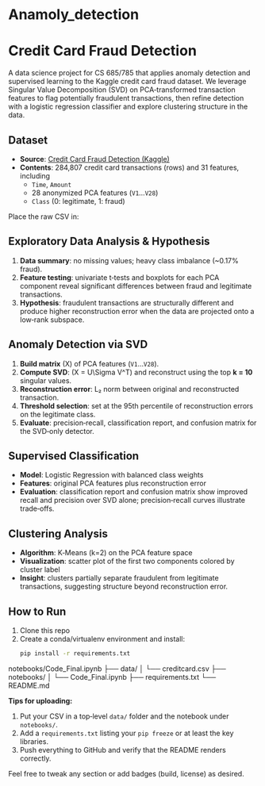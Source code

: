 # Anamoly_detection
# Credit Card Fraud Detection

A data science project for CS 685/785 that applies anomaly detection and supervised learning to the Kaggle credit card fraud dataset. We leverage Singular Value Decomposition (SVD) on PCA‑transformed transaction features to flag potentially fraudulent transactions, then refine detection with a logistic regression classifier and explore clustering structure in the data.

## Dataset

- **Source**: [Credit Card Fraud Detection (Kaggle)](https://www.kaggle.com/datasets/mlg-ulb/creditcardfraud)  
- **Contents**: 284,807 credit card transactions (rows) and 31 features, including  
  - `Time`, `Amount`  
  - 28 anonymized PCA features (`V1`…`V28`)  
  - `Class` (0: legitimate, 1: fraud)

Place the raw CSV in:

## Exploratory Data Analysis & Hypothesis

1. **Data summary**: no missing values; heavy class imbalance (~0.17% fraud).  
2. **Feature testing**: univariate t‑tests and boxplots for each PCA component reveal significant differences between fraud and legitimate transactions.  
3. **Hypothesis**: fraudulent transactions are structurally different and produce higher reconstruction error when the data are projected onto a low‑rank subspace.

## Anomaly Detection via SVD

1. **Build matrix** \(X\) of PCA features (`V1`…`V28`).  
2. **Compute SVD**: \(X = U\Sigma V^T\) and reconstruct using the top **k = 10** singular values.  
3. **Reconstruction error**: L₂ norm between original and reconstructed transaction.  
4. **Threshold selection**: set at the 95th percentile of reconstruction errors on the legitimate class.  
5. **Evaluate**: precision‑recall, classification report, and confusion matrix for the SVD‑only detector.

## Supervised Classification

- **Model**: Logistic Regression with balanced class weights  
- **Features**: original PCA features plus reconstruction error  
- **Evaluation**: classification report and confusion matrix show improved recall and precision over SVD alone; precision‑recall curves illustrate trade‑offs.

## Clustering Analysis

- **Algorithm**: K‑Means (k=2) on the PCA feature space  
- **Visualization**: scatter plot of the first two components colored by cluster label  
- **Insight**: clusters partially separate fraudulent from legitimate transactions, suggesting structure beyond reconstruction error.

## How to Run

1. Clone this repo  
2. Create a conda/virtualenv environment and install:
   ```bash
   pip install -r requirements.txt
notebooks/Code_Final.ipynb
├── data/
│   └── creditcard.csv
├── notebooks/
│   └── Code_Final.ipynb
├── requirements.txt
└── README.md

**Tips for uploading:**
1. Put your CSV in a top‑level `data/` folder and the notebook under `notebooks/`.  
2. Add a `requirements.txt` listing your `pip freeze` or at least the key libraries.  
3. Push everything to GitHub and verify that the README renders correctly.  

Feel free to tweak any section or add badges (build, license) as desired.
